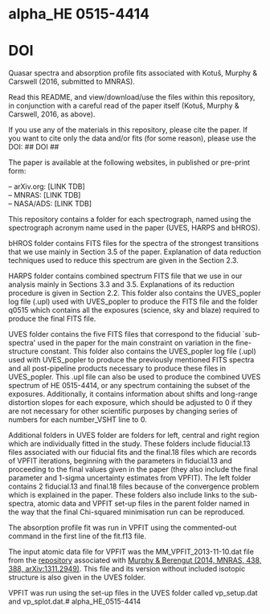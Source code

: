 # alpha_HE 0515-4414
# DOI

Quasar spectra and absorption profile fits associated with Kotuš, Murphy &amp; Carswell (2016, submitted to MNRAS).

Read this README, and view/download/use the files within this repository, in conjunction with a careful read of the paper itself (Kotuš, Murphy &amp; Carswell, 2016, as above).

If you use any of the materials in this repository, please cite the paper. If you want to cite only the data and/or fits (for some reason), please use the DOI: ## DOI ##

The paper is available at the following websites, in published or pre-print form:

&ndash; arXiv.org: [LINK TDB]<br>
&ndash; MNRAS: [LINK TDB]<br>
&ndash; NASA/ADS: [LINK TDB]<br>

This repository contains a folder for each spectrograph, named using the spectrograph acronym name used in the paper (UVES, HARPS and bHROS). 

bHROS folder contains FITS files for the spectra of the strongest transitions that we use mainly in Section 3.5 of the paper. Explanation of data reduction techniques used to reduce this spectrum are given in the Section 2.3. 

HARPS folder contains combined spectrum FITS file that we use in our analysis mainly in Sections 3.3 and 3.5. Explanations of its reduction procedure is given in Section 2.2. This folder also contains the UVES_popler log file (.upl) used with UVES_popler to produce the FITS file and the folder q0515 which contains all the exposures (science, sky and blaze) required to produce the final FITS file.

UVES folder contains the five FITS files that correspond to the fiducial `sub-spectra' used in the paper for the main constraint on variation in the fine-structure constant. This folder also contains the UVES_popler log file (.upl) used with UVES_popler to produce the previously mentioned FITS spectra and all post-pipeline products necessary to produce these files in UVES_popler. This .upl file can also be used to produce the combined UVES spectrum of HE 0515-4414, or any spectrum containing the subset of the exposures. Additionally, it contains information about shifts and long-range distortion slopes for each exposure, which should be adjusted to 0 if they are not necessary for other scientific purposes by changing series of numbers for each number_VSHT line to 0.

Additional folders in UVES folder are folders for left, central and right region which are individually fitted in the study. These folders include fiducial.13 files associated with our fiducial fits and the final.18 files which are records of VPFIT iterations, beginning with the parameters in fiducial.13 and proceeding to the final values given in the paper (they also include the final parameter and 1-sigma uncertainty estimates from VPFIT). The left folder contains 2 fiducial.13 and final.18 files because of the convergence problem which is explained in the paper. These folders also include links to the sub-spectra, atomic data and VPFIT set-up files in the parent folder named in the way that the final Chi-squared minimisation run can be reproduced.  

The absorption profile fit was run in VPFIT using the commented-out command in the first line of the fit.f13 file.

The input atomic data file for VPFIT was the MM_VPFIT_2013-11-10.dat file from the <a href="https://github.com/MTMurphy77/MMatomdat">repository</a> associated with <a href="http://adsabs.harvard.edu/abs/2014MNRAS.438..388M">Murphy & Berengut (2014, MNRAS, 438, 388, arXiv:1311.2949)</a>. This file and its version without included isotopic structure is also given in the UVES folder.

VPFIT was run using the set-up files in the UVES folder called vp_setup.dat and vp_splot.dat.# alpha_HE_0515-4414
